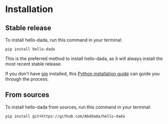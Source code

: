 # Installation

## Stable release

To install hello-dada, run this command in your terminal:

```
pip install hello-dada
```

This is the preferred method to install hello-dada, as it will always install the most recent stable release.

If you don't have [pip](https://pip.pypa.io) installed, this [Python installation guide](http://docs.python-guide.org/en/latest/starting/installation/) can guide you through the process.

## From sources

To install hello-dada from sources, run this command in your terminal:

```
pip install git+https://github.com/Abddada/hello-dada
```
